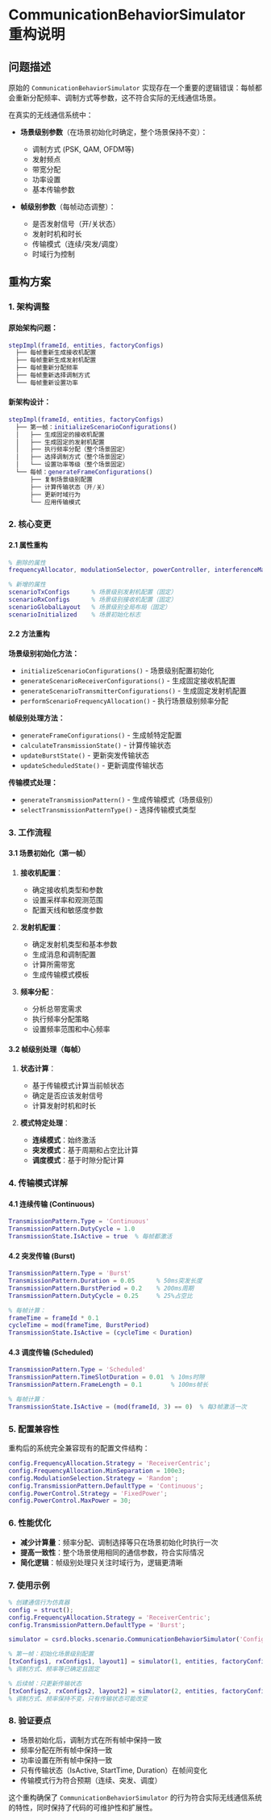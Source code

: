 # CommunicationBehaviorSimulator 重构说明

## 问题描述

原始的 `CommunicationBehaviorSimulator` 实现存在一个重要的逻辑错误：每帧都会重新分配频率、调制方式等参数，这不符合实际的无线通信场景。

在真实的无线通信系统中：
- **场景级别参数**（在场景初始化时确定，整个场景保持不变）：
  - 调制方式 (PSK, QAM, OFDM等)
  - 发射频点
  - 带宽分配
  - 功率设置
  - 基本传输参数

- **帧级别参数**（每帧动态调整）：
  - 是否发射信号（开/关状态）
  - 发射时机和时长
  - 传输模式（连续/突发/调度）
  - 时域行为控制

## 重构方案

### 1. 架构调整

#### 原始架构问题：
```matlab
stepImpl(frameId, entities, factoryConfigs)
  ├── 每帧重新生成接收机配置
  ├── 每帧重新生成发射机配置
  ├── 每帧重新分配频率
  ├── 每帧重新选择调制方式
  └── 每帧重新设置功率
```

#### 新架构设计：
```matlab
stepImpl(frameId, entities, factoryConfigs)
  ├── 第一帧：initializeScenarioConfigurations()
  │   ├── 生成固定的接收机配置
  │   ├── 生成固定的发射机配置
  │   ├── 执行频率分配（整个场景固定）
  │   ├── 选择调制方式（整个场景固定）
  │   └── 设置功率等级（整个场景固定）
  └── 每帧：generateFrameConfigurations()
      ├── 复制场景级别配置
      ├── 计算传输状态（开/关）
      ├── 更新时域行为
      └── 应用传输模式
```

### 2. 核心变更

#### 2.1 属性重构
```matlab
% 删除的属性
frequencyAllocator, modulationSelector, powerController, interferenceMatrix, resourceMap

% 新增的属性
scenarioTxConfigs      % 场景级别发射机配置（固定）
scenarioRxConfigs      % 场景级别接收机配置（固定）
scenarioGlobalLayout   % 场景级别全局布局（固定）
scenarioInitialized    % 场景初始化标志
```

#### 2.2 方法重构

**场景级别初始化方法：**
- `initializeScenarioConfigurations()` - 场景级别配置初始化
- `generateScenarioReceiverConfigurations()` - 生成固定接收机配置
- `generateScenarioTransmitterConfigurations()` - 生成固定发射机配置
- `performScenarioFrequencyAllocation()` - 执行场景级别频率分配

**帧级别处理方法：**
- `generateFrameConfigurations()` - 生成帧特定配置
- `calculateTransmissionState()` - 计算传输状态
- `updateBurstState()` - 更新突发传输状态
- `updateScheduledState()` - 更新调度传输状态

**传输模式处理：**
- `generateTransmissionPattern()` - 生成传输模式（场景级别）
- `selectTransmissionPatternType()` - 选择传输模式类型

### 3. 工作流程

#### 3.1 场景初始化（第一帧）
1. **接收机配置**：
   - 确定接收机类型和参数
   - 设置采样率和观测范围
   - 配置天线和敏感度参数

2. **发射机配置**：
   - 确定发射机类型和基本参数
   - 生成消息和调制配置
   - 计算所需带宽
   - 生成传输模式模板

3. **频率分配**：
   - 分析总带宽需求
   - 执行频率分配策略
   - 设置频率范围和中心频率

#### 3.2 帧级别处理（每帧）
1. **状态计算**：
   - 基于传输模式计算当前帧状态
   - 确定是否应该发射信号
   - 计算发射时机和时长

2. **模式特定处理**：
   - **连续模式**：始终激活
   - **突发模式**：基于周期和占空比计算
   - **调度模式**：基于时隙分配计算

### 4. 传输模式详解

#### 4.1 连续传输 (Continuous)
```matlab
TransmissionPattern.Type = 'Continuous'
TransmissionPattern.DutyCycle = 1.0
TransmissionState.IsActive = true  % 每帧都激活
```

#### 4.2 突发传输 (Burst)
```matlab
TransmissionPattern.Type = 'Burst'
TransmissionPattern.Duration = 0.05      % 50ms突发长度
TransmissionPattern.BurstPeriod = 0.2    % 200ms周期
TransmissionPattern.DutyCycle = 0.25     % 25%占空比

% 每帧计算：
frameTime = frameId * 0.1
cycleTime = mod(frameTime, BurstPeriod)
TransmissionState.IsActive = (cycleTime < Duration)
```

#### 4.3 调度传输 (Scheduled)
```matlab
TransmissionPattern.Type = 'Scheduled'
TransmissionPattern.TimeSlotDuration = 0.01  % 10ms时隙
TransmissionPattern.FrameLength = 0.1        % 100ms帧长

% 每帧计算：
TransmissionState.IsActive = (mod(frameId, 3) == 0)  % 每3帧激活一次
```

### 5. 配置兼容性

重构后的系统完全兼容现有的配置文件结构：

```matlab
config.FrequencyAllocation.Strategy = 'ReceiverCentric';
config.FrequencyAllocation.MinSeparation = 100e3;
config.ModulationSelection.Strategy = 'Random';
config.TransmissionPattern.DefaultType = 'Continuous';
config.PowerControl.Strategy = 'FixedPower';
config.PowerControl.MaxPower = 30;
```

### 6. 性能优化

- **减少计算量**：频率分配、调制选择等只在场景初始化时执行一次
- **提高一致性**：整个场景使用相同的通信参数，符合实际情况
- **简化逻辑**：帧级别处理只关注时域行为，逻辑更清晰

### 7. 使用示例

```matlab
% 创建通信行为仿真器
config = struct();
config.FrequencyAllocation.Strategy = 'ReceiverCentric';
config.TransmissionPattern.DefaultType = 'Burst';

simulator = csrd.blocks.scenario.CommunicationBehaviorSimulator('Config', config);

% 第一帧：初始化场景级别配置
[txConfigs1, rxConfigs1, layout1] = simulator(1, entities, factoryConfigs);
% 调制方式、频率等已确定且固定

% 后续帧：只更新传输状态
[txConfigs2, rxConfigs2, layout2] = simulator(2, entities, factoryConfigs);
% 调制方式、频率保持不变，只有传输状态可能改变
```

### 8. 验证要点

- 场景初始化后，调制方式在所有帧中保持一致
- 频率分配在所有帧中保持一致
- 功率设置在所有帧中保持一致
- 只有传输状态（IsActive, StartTime, Duration）在帧间变化
- 传输模式行为符合预期（连续、突发、调度）

这个重构确保了 `CommunicationBehaviorSimulator` 的行为符合实际无线通信系统的特性，同时保持了代码的可维护性和扩展性。 